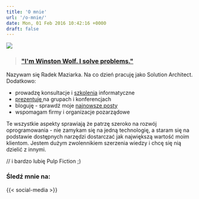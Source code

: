 ```yaml
---
title: 'O mnie'
url: '/o-mnie/'
date: Mon, 01 Feb 2016 10:42:16 +0000
draft: false
---
```


[![](/images/2018/10/small.jpg)](/images/2018/10/small.jpg)

> ### ["I'm Winston Wolf. I solve problems."](https://hrspoiler.wordpress.com/2013/05/13/im-winston-wolf-i-solve-problems/)

Nazywam się Radek Maziarka. Na co dzień pracuję jako Solution Architect. Dodatkowo:

 *   prowadzę konsultacje i [szkolenia](/szkolenia/) informatyczne
 *   [prezentuję ](/prelekcje/)na grupach i konferencjach
 *   bloguję - sprawdź moje [najnowsze posty]()
 *   wspomagam firmy i organizacje pozarządowe

Te wszystkie aspekty sprawiają że patrzę szeroko na rozwój oprogramowania - nie zamykam się na jedną technologię, a staram się na podstawie dostępnych narzędzi dostarczać jak największą wartość moim klientom. Jestem dużym zwolennikiem szerzenia wiedzy i chcę się nią dzielić z innymi.

// i bardzo lubię Pulp Fiction ;)

### Śledź mnie na:

{{< social-media >}}